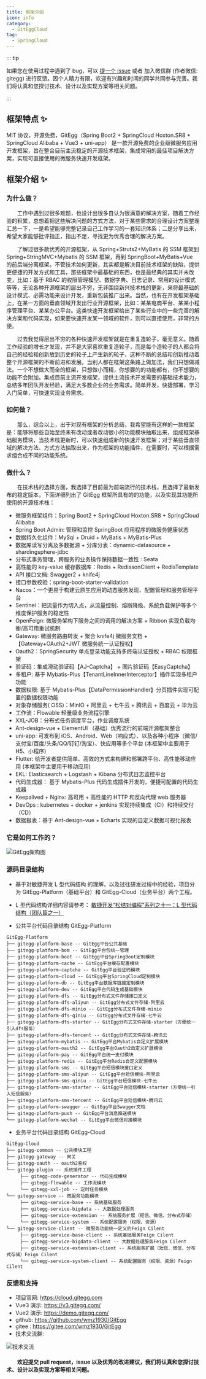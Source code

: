 ```yaml
---
title: 框架介绍
icon: info
category:
  - GitEggCloud
tag:
  - SpringCloud
---
```


::: tip

如果您在使用过程中遇到了 bug，可以 [提一个 issue](https://github.com/wmz1930/GitEgg/issues) 或者 加入微信群 (作者微信: gitegg) 进行反馈。因个人精力有限，欢迎有兴趣和时间的同学共同参与完善。我们将认真和您探讨技术、设计以及实现方案等相关问题。

:::

## 框架特点 ✨

MIT 协议，开源免费，GitEgg（Spring Boot2 + SpringCloud Hoxton.SR8 + SpringCloud Alibaba + Vue3 + uni-app） 是一款开源免费的企业级微服务应用开发框架，旨在整合目前主流稳定的开源技术框架，集成常用的最佳项目解决方案，实现可直接使用的微服务快速开发框架。

## 框架介绍 ✨

### 为什么做？

&emsp;&emsp;工作中遇到过很多难题，也设计出很多自认为很满意的解决方案，随着工作经验的积累，总想着把这些解决问题的方式方法，对于某些需求的合理设计方案整理汇总一下，一是希望能够完整记录自己工作学习的一套知识体系；二是分享出来，希望大家能够批评指正，指出不足，寻找更为优秀合理的解决方案。

&emsp;&emsp;了解过很多款优秀的开源框架，从 Spring+Struts2+MyBatis 的 SSM 框架到 Spring+StringMVC+Mybatis 的 SSM 框架，再到 SpringBoot+MyBatis+Vue 的前后端分离框架。不管技术如何更新，其实都是解决目前技术框架的缺陷，提供更便捷的开发方式和工具，那些框架中最基础的东西，也是最经典的其实并未改变，比如：基于 RBAC 的权限管理模型、数据字典、日志记录、常用的设计模式等等，无论各种开源框架的层出不穷，无非围绕新兴技术栈的更新，来将最基础的设计模式、必需功能来设计开发，重新包装推广出来。当然，也有在开发框架基础上，在某一方面的垂直领域开发出行业开源框架，比如：某某电商平台、某某小程序管理平台、某某办公平台。这类快速开发框架给出了某些行业中的一些完善的解决方案和代码实现，如果要快速开发某一领域的软件，则可以直接使用，非常的方便。

&emsp;&emsp;过去我觉得层出不穷的各种快速开发框架就是在重复造轮子，毫无意义。随着工作经验的增长才发现，并不是大家喜欢重复造轮子，而是每个造轮子的人都会将自己的经验和创新放到历史的轮子上产生新的轮子，这种不断的总结和创新推动着整个开源框架的不断前进和发展。当别人都在框架这条路上做加法，我们只想做减法。一个不想做大而全的框架，只想做小而精，你想要的的功能都有，你不想要的功能不会附加。集成目前主流开发框架，提供主流技术开发需要的基础技术能力，总结多年团队开发经验，满足大多数企业的业务需求。简单开发，快捷部署，学习入门简单，可快速实现业务需求。

### 如何做？

&emsp;&emsp;那么，综合以上，出于对现有框架的分析总结，我希望能有这样的一款框架是：能够将那些自始至终未有改动或者改动很小的功能模块抽取出来，组成框架基础服务模块，当技术栈更新时，可以快速组成新的快速开发框架；对于某些垂直领域的解决方法、方式方法抽取出来，作为框架的功能插件，在需要时，可以根据需求组合成不同的功能系统。

### 做什么？

&emsp;&emsp;在技术栈的选择方面，我选择了目前最为前端流行的技术栈，且选择了最新发布的稳定版本，下面详细列出了 GitEgg 框架所具有的的功能，以及实现其功能所使用的开源技术栈：

- 微服务框架组件：Spring Boot2 + SpringCloud Hoxton.SR8 + SpringCloud Alibaba
- Spring Boot Admin: 管理和监控 SpringBoot 应用程序的微服务健康状态
- 数据持久化组件：MySql + Druid + MyBatis + MyBatis-Plus
- 数据库读写分离及多数据源 + 分库分表：dynamic-datasource + shardingsphere-jdbc
- 分布式事务管理，跨服务的业务操作保持数据一致性 : Seata
- 高性能的 key-value 缓存数据库：Redis + RedissonClient + RedisTemplate
- API 接口文档: Swagger2 + knife4j
- 接口参数校验：spring-boot-starter-validation
- Nacos：一个更易于构建云原生应用的动态服务发现、配置管理和服务管理平台
- Sentinel：把流量作为切入点，从流量控制、熔断降级、系统负载保护等多个维度保护服务的稳定性
- OpenFeign: 微服务架构下服务之间的调用的解决方案 + Ribbon 实现负载均衡/高可用重试机制
- Gateway: 微服务路由转发 + 聚合 knife4j 微服务文档 + 【Gateway+OAuth2+JWT 微服务统一认证授权】
- Oauth2：SpringSecurity 单点登录功能支持多终端认证授权 + RBAC 权限框架
- 验证码：集成滑动验证码【AJ-Captcha】 + 图片验证码【EasyCaptcha】
- 多租户: 基于 Mybatis-Plus【TenantLineInnerInterceptor】插件实现多租户功能
- 数据权限: 基于 Mybatis-Plus【DataPermissionHandler】分页插件实现可配置的数据权限功能
- 对象存储服务( OSS)：MinIO + 阿里云 + 七牛云 + 腾讯云 + 百度云 + 华为云
- 工作流：Flowable 轻量级业务流程引擎
- XXL-JOB：分布式任务调度平台，作业调度系统
- Ant-design-vue + ElementUI （基础）优秀流行的前端开源框架整合
- uni-app: 可发布到 iOS、Android、Web（响应式）、以及各种小程序（微信/支付宝/百度/头条/QQ/钉钉/淘宝）、快应用等多个平台 (本框架中主要用于 H5、小程序)
- Flutter: 给开发者提供简单、高效的方式来构建和部署跨平台、高性能移动应用 (本框架中主要用于移动应用)
- EKL: Elasticsearch + Logstash + Kibana 分布式日志监控平台
- 代码生成器： 基于 Mybatis-Plus 代码生成插件开发的，便捷可配置的代码生成器
- Keepalived + Nginx: 高可用 + 高性能的 HTTP 和反向代理 web 服务器
- DevOps : kubernetes + docker + jenkins 实现持续集成（CI）和持续交付（CD）
- 数据报表：基于 Ant-design-vue + Echarts 实现的自定义数据可视化报表

### 它是如何工作的？

![GitEgg架构图](https://cdn.gitegg.com/cloud/docs/images/GitEgg架构图.png)

### 源码目录结构

- 基于对敏捷开发 L 型代码结构 的理解，以及过往研发过程中的经验，项目分为 GitEgg-Platform（基础平台）和 GitEgg-Cloud（业务平台）两个工程。
- L 型代码结构详细内容请参考： [敏捷开发“松结对编程”系列之十一：L 型代码结构（团队篇之一）](https://blog.csdn.net/lancees/article/details/7914738)

- 公共平台代码目录结构 GitEgg-Platform

```
GitEgg-Platform
├── gitegg-platform-base -- GitEgg平台公共基础
├── gitegg-platform-bom -- GitEgg平台包统一管理
├── gitegg-platform-boot -- GitEgg平台SpringBoot定制模块
├── gitegg-platform-cache -- GitEgg平台缓存配置模块
├── gitegg-platform-captcha -- GitEgg平台验证码模块
├── gitegg-platform-cloud -- GitEgg平台SpringCloud定制模块
├── gitegg-platform-db -- GitEgg平台数据库链接定制模块
├── gitegg-platform-dev -- GitEgg平台代码生成基础模块
├── gitegg-platform-dfs -- GitEgg分布式文件存储接口定义
├── gitegg-platform-dfs-aliyun -- GitEgg分布式文件存储-阿里云
├── gitegg-platform-dfs-minio -- GitEgg分布式文件存储-minio
├── gitegg-platform-dfs-qiniu -- GitEgg分布式文件存储-七牛云
├── gitegg-platform-dfs-starter -- GitEgg分布式文件存储-starter（方便统一引入dfs服务）
├── gitegg-platform-dfs-tencent -- GitEgg分布式文件存储-腾讯云
├── gitegg-platform-mybatis -- GitEgg平台Mybatis自定义扩展模块
├── gitegg-platform-oauth2 -- GitEgg平台Oauth2自定义扩展模块
├── gitegg-platform-pay -- GitEgg平台统一支付模块
├── gitegg-platform-redis -- GitEgg平台Redis自定义配置模块
├── gitegg-platform-sms -- GitEgg平台短信模块接口定义
├── gitegg-platform-sms-aliyun -- GitEgg平台短信模块-阿里云
├── gitegg-platform-sms-qiniu -- GitEgg平台短信模块-七牛云
├── gitegg-platform-sms-starter -- GitEgg平台短信模块-starter（方便统一引入短信服务）
├── gitegg-platform-sms-tencent -- GitEgg平台短信模块-腾讯云
├── gitegg-platform-swagger -- GitEgg平台Swagger文档
├── gitegg-platform-push -- GitEgg平台消息推送模块
└── gitegg-platform-wechat -- GitEgg平台微信对接模块
```

- 业务平台代码目录结构 GitEgg-Cloud

```
GitEgg-Cloud
├── gitegg-common -- 公共模块工程
├── gitegg-gateway -- 网关
├── gitegg-oauth -- oauth2鉴权
└── gitegg-plugin -- 系统插件工程
     ├── gitegg-code-generator -- 代码生成模块
     ├── gitegg-flowable -- 工作流模块
     └── gitegg-xxl-job -- 定时任务模块
└── gitegg-service -- 微服务功能模块
     ├── gitegg-service-base -- 系统基础服务
     ├── gitegg-service-bigdata -- 大数据处理服务
     ├── gitegg-service-extension -- 系统服务扩展（短信、微信、分布式存储）
     └── gitegg-service-system -- 系统配置服务（权限、资源）
└── gitegg-service-client -- 微服务功能统一定义的Feign Cilent
     ├── gitegg-service-base-client -- 系统基础服务Feign Cilent
     ├── gitegg-service-bigdata-client -- 大数据处理服务Feign Cilent
     ├── gitegg-service-extension-client -- 系统服务扩展（短信、微信、分布式存储）Feign Cilent
     └── gitegg-service-system-client -- 系统配置服务（权限、资源）Feign Cilent
```

### 反馈和支持

- 项目官网: https://cloud.gitegg.com
- Vue3 演示: https://v3.gitegg.com/
- Vue2 演示: https://demo.gitegg.com/
- github: https://github.com/wmz1930/GitEgg
- gitee : https://gitee.com/wmz1930/GitEgg
- 技术交流群:

![技术交流](https://cdn.gitegg.com/cloud/docs/images/20230411120043.png)

#### &emsp;&emsp;欢迎提交 pull request，issue 以及优秀的改进建议，我们将认真和您探讨技术、设计以及实现方案等相关问题。

<!-- ::: tip

这里还有一些其他没有被主题捆绑的插件，你可以根据自己的需求自行启用。

- <ProjectLink name="lightgallery" path="/zh/">vuepress-plugin-lightgallery</ProjectLink>: 基于 lightgallery 图片浏览插件

- <ProjectLink name="redirect" path="/zh/">vuepress-plugin-redirect</ProjectLink>: 重定向插件

- <ProjectLink name="remove-pwa" path="/zh/">vuepress-plugin-remove-pwa</ProjectLink>: 移除 PWA 插件

- <ProjectLink name="search-pro" path="/zh/">vuepress-plugin-search-pro</ProjectLink>: 客户端搜索插件

::: -->

